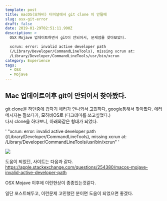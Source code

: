 ```yaml
---
template: post
title: macOS(모하비) 터미널에서 git clone 이 안될때
slug: osx-git-error
draft: false
date: 2019-01-29T02:51:11.990Z
description: >
  OSX Mojave 업데이트하면서 git이 안되어서, 문제점을 찾아보았다.   

  xcrun: error: invalid active developer path
  (/Library/Developer/CommandLineTools), missing xcrun at:
  /Library/Developer/CommandLineTools/usr/bin/xcrun
category: Experience
tags:
  - OSX
  - Mojave
---
```

## Mac 업데이트이후 git이 안되어서 찾아봤다.

git clone을 하던중에 갑자기 에러가 안나와서 고민하다, google통해서 찾아봤다.
에러메시지는 잘쓰다가, 모하비OS로 (다크테마를 쓰고싶었다.)\
다시 clone을 하다보니, 아래와같은 형태가 되었다.

'
"xcrun: error: invalid active developer path (/Library/Developer/CommandLineTools), missing xcrun at: /Library/Developer/CommandLineTools/usr/bin/xcrun"
'

![](/media/99df263d5c145b6e28.png)

도움이 되었던, 사이트는 다음과 같다.  
<https://apple.stackexchange.com/questions/254380/macos-mojave-invalid-active-developer-path>

OSX Mojave 이후에 이런현상이 종종있는것같다.

일단 포스트해두고, 이런문제 고민했던 분이면 도움이 되었으면 좋겠다.
